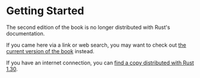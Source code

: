# Getting Started

The second edition of the book is no longer distributed with Rust's documentation.

If you came here via a link or web search, you may want to check out [the current
version of the book](../ch01-00-getting-started.md) instead.

If you have an internet connection, you can [find a copy distributed with
Rust
1.30](https://doc.rust-lang.org/1.30.0/book/second-edition/ch10-00-getting-started.html).